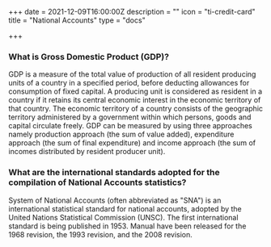 +++
date = 2021-12-09T16:00:00Z
description = ""
icon = "ti-credit-card"
title = "National Accounts"
type = "docs"

+++
### What is Gross Domestic Product (GDP)?
GDP is a measure of the total value of production of all resident producing units of a country in a specified period, before deducting allowances for consumption of fixed capital. A producing unit is considered as resident in a country if it retains its central economic interest in the economic territory of that country. The economic territory of a country consists of the geographic territory administered by a government within which persons, goods and capital circulate freely. GDP can be measured by using three approaches namely production approach (the sum of value added), expenditure approach (the sum of final expenditure) and income approach (the sum of incomes distributed by resident producer unit).
 
### What are the international standards adopted for the compilation of National Accounts statistics?
System of National Accounts (often abbreviated as "SNA") is an international statistical standard for national accounts, adopted by the United Nations Statistical Commission (UNSC). The first international standard is being published in 1953. Manual have been released for the 1968 revision, the 1993 revision, and the 2008 revision.
